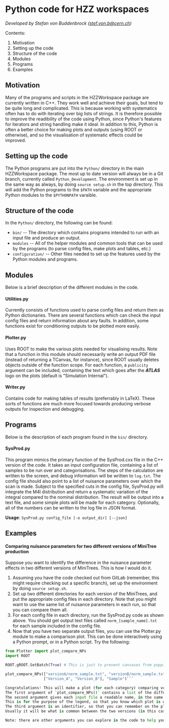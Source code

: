 # Python code for HZZ workspaces

*Developed by Stefan von Buddenbrock (stef.von.b@cern.ch)*

Contents:
1. Motivation
2. Setting up the code
3. Structure of the code
4. Modules
5. Programs
6. Examples

## Motivation

Many of the programs and scripts in the HZZWorkspace package are currently written in C++.
They work well and achieve their goals, but tend to be quite long and complicated.
This is because working with systematics often has to do with iterating over big lists of strings.
It is therefore possible to improve the readibility of the code using Python, since Python's features for iterators and string handling make it ideal.
In addition to this, Python is often a better choice for making plots and outputs (using ROOT or otherwise), and so the visualisation of systematic effects could be improved.

## Setting up the code

The Python programs are put into the `Python/` directory in the main HZZWorkspace package.
The most up to date version will always be in a Git branch, currently called `Python_Development`.
The environment is set up in the same way as always, by doing `source setup.sh` in the top directory.
This will add the Python programs to the `$PATH` variable and the appropriate Python modules to the `$PYTHONPATH` varaible.

## Structure of the code

In the `Python/` directory, the following can be found:
* `bin/` -- The directory which contains programs intended to run with an input file and produce an output.
* `modules` -- All of the helper modules and common tools that can be used by the programs (to parse config files, make plots and tables, etc.)
* `configuration/` -- Other files needed to set up the features used by the Python modules and programs.

## Modules

Below is a brief description of the different modules in the code.

#### Utilities.py

Currently consists of functions used to parse config files and return them as Python dictionaries.
There are several functions which can check the input config files and return information about any faults.
In addition, some functions exist for conditioning outputs to be plotted more easily.

#### Plotter.py

Uses ROOT to make the various plots needed for visualising results.
Note that a function in this module should necessarily write an output PDF file (instead of returning a TCanvas, for instance), since ROOT usually deletes objects outside of the function scope.
For each function, a `publicity` argument can be included, containing the text which goes after the **_ATLAS_** logo on the plots (default is "Simulation Internal").

#### Writer.py

Contains code for making tables of results (preferrably in LaTeX).
These sorts of functions are much more focused towards producing verbose outputs for inspection and debugging.

## Programs

Below is the description of each program found in the `bin/` directory.

#### SysProd.py

This program mimics the primary function of the SysProd.cxx file in the C++ version of the code.
It takes an input configuration file, containing a list of samples to be run over and categorisations.
The steps of the calculation are written to the screen, and debug information will be written to `log.txt`.
The config file should also point to a list of nuisance parameters over which the scan is made.
Subject to the specified cuts in the config file, SysProd.py will integrate the M4l distribution and return a systematic variation of the integral compared to the nominal distribution.
The result will be output into a text file, and some simple plots will be made for each category.
Optionally, all of the numbers can be written to the log file in JSON format.

**Usage**: `SysProd.py config_file [-o output_dir] [--json]`

## Examples

#### Comparing nuisance parameters for two different versions of MiniTree production

Suppose you want to identify the difference in the nuisance parameter effects in two different versions of MiniTrees.
This is how I would do it.

1. Assuming you have the code checked out from GitLab (remember, this might require checking out a specific branch), set up the environment by doing `source setup.sh`.
2. Set up two different directories for each version of the MiniTrees, and put the appropriate config files in each directory. Note that you might want to use the same list of nuisance parameters in each run, so that you can compare them all.
3. For each config file in each directory, run the SysProd.py code as shown above. You should get output text files called `norm_[sample_name].txt` for each sample included in the config file.
4. Now that you have two separate output files, you can use the Plotter.py module to make a comparison plot. This can be done interactively using a Python prompt, or in a Python script. Try the following:
```python
from Plotter import plot_compare_NPs
import ROOT

ROOT.gROOT.SetBatch(True) # This is just to prevent canvases from popping up

plot_compare_NPs(["versionA/norm_sample.txt", "versionB/norm_sample.txt"],
                 ["Version_A", "Version_B"], "Sample")```

Congratulations! This will make a plot (for each category) comparing version A to version B.
The first argument of `plot_compare_NPs()` contains a list of the different text files to input for the plotting.
The second argument gives each input file a readable name, in the same order as the first argument.
This is for the purpose of the legend, so that you know which plot is which.
The third argument is an identifier, so that you can remember on the plot what you were trying to demonstrate.
Usually it will be what is common between the two versions (in this case, the sample was the same, so we can remind ourselves of that while the legend will tell us what is different).

Note: there are other arguments you can explore in the code to help you get exactly what you want. But this is a good starting point.
